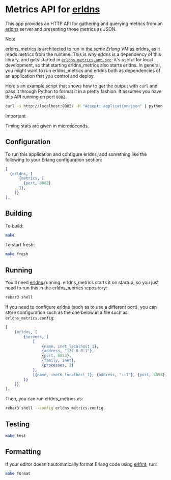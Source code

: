# Metrics API for [erldns]

This app provides an HTTP API for gathering and querying metrics from an [erldns] server and presenting those metrics as JSON.

> [!NOTE]
> erldns_metrics is architected to run in the *same Erlang VM* as erldns, as it reads metrics from the runtime. This is why erldns is a dependency of this library, and gets started in [`erldns_metrics.app.src`](./src/erldns_metrics.app.src): it's useful for local development, so that starting erldns_metrics also starts erldns.
> In general, you might want to run erldns_metrics and erldns both as dependencies of an application that *you* control and deploy.

Here's an example script that shows how to get the output with `curl` and pass it through Python to format it in a pretty fashion. It assumes you have this API running on port `8082`.

```bash
curl -s http://localhost:8082/ -H "Accept: application/json" | python -mjson.tool
```

> [!IMPORTANT]
> Timing stats are given in microseconds.

## Configuration

To run this application and configure erldns, add something like the following to your Erlang configuration section:

```erlang
[
  {erldns, [
      {metrics, [
        {port, 8082}
      ]},
    ]}
].
```

## Building

To build:

```bash
make
```

To start fresh:

```bash
make fresh
```

## Running

You'll need [erldns] running. erldns_metrics starts it on startup, so you just need to run this in the erldns_metrics repository:

```bash
rebar3 shell
```

If you need to configure erldns (such as to use a different port), you can store configuration such as the one below in a file such as `erldns_metrics.config`:

```erlang
[
    {erldns, [
        {servers, [
            [
                {name, inet_localhost_1},
                {address, "127.0.0.1"},
                {port, 8053},
                {family, inet},
                {processes, 2}
            ],
            [{name, inet6_localhost_1}, {address, "::1"}, {port, 8053}, {family, inet6}]
        ]}
    ]}
].
```

Then, you can run erldns_metrics as:

```bash
rebar3 shell --config erldns_metrics.config
```

## Testing

```bash
make test
```

## Formatting

If your editor doesn't automatically format Erlang code using [erlfmt](https://github.com/WhatsApp/erlfmt), run:

```bash
make format
```

[erldns]: https://github.com/dnsimple/erldns
